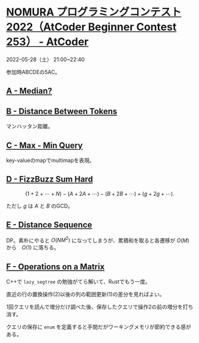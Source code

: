 # [NOMURA プログラミングコンテスト2022（AtCoder Beginner Contest 253） \- AtCoder](https://atcoder.jp/contests/abc253)

2022-05-28（土） 21:00~22:40

参加時ABCDEの5AC。

## [A \- Median?](https://atcoder.jp/contests/abc253/tasks/abc253_a)

## [B \- Distance Between Tokens](https://atcoder.jp/contests/abc253/tasks/abc253_b)

マンハッタン距離。

## [C \- Max \- Min Query](https://atcoder.jp/contests/abc253/tasks/abc253_c)

key-valueのmapでmultimapを表現。

## [D \- FizzBuzz Sum Hard](https://atcoder.jp/contests/abc253/tasks/abc253_d)

$$
(1+2+\cdots +N) - (A+2A+\cdots) - (B+2B+\cdots) + (g+2g+\cdots).
$$

ただし $g$ は $A$ と $B$ のGCD。

## [E \- Distance Sequence](https://atcoder.jp/contests/abc253/tasks/abc253_e)

DP。素朴にやると $O(NM^2)$ になってしまうが、累積和を取ると各遷移が $O(M)$ から　$O(1)$ に落ちる。

## [F \- Operations on a Matrix](https://atcoder.jp/contests/abc253/tasks/abc253_f)

C++で `lazy_segtree` の勉強がてら解いて、Rustでもう一度。

直近の行の置換操作(2)以後の列の範囲更新(1)の差分を見ればよい。

1回クエリを読んで増分だけ調べた後、保存したクエリで操作2の前の増分を打ち消す。

クエリの保存に `enum` を定義すると手間だがワーキングメモリが節約できる感がある。